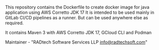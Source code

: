 This repository contains the Dockerfile to create docker image for java application using AWS Corretto JDK 17 It is intended to be used mainly in GitLab CI/CD pipelines as a runner. But can be used anywhere else as required.

It contains Maven 3 with AWS Corretto JDK 17, GCloud CLI and Podman

Maintainer - "RADtech Software Services LLP info@radtechsoft.com"
